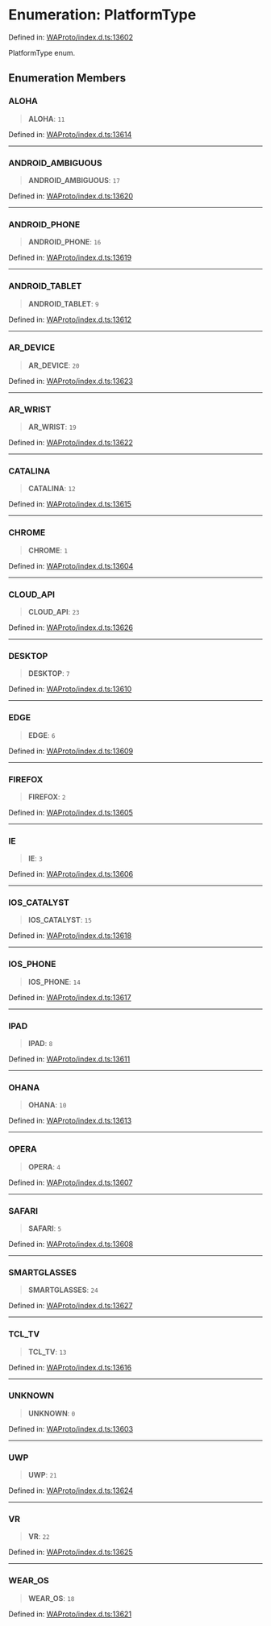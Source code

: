 # Enumeration: PlatformType

Defined in: [WAProto/index.d.ts:13602](https://github.com/Fokusdotid/bail/blob/0fe6346a5ff68a74eb71890335c982b44e2da604/WAProto/index.d.ts#L13602)

PlatformType enum.

## Enumeration Members

### ALOHA

> **ALOHA**: `11`

Defined in: [WAProto/index.d.ts:13614](https://github.com/Fokusdotid/bail/blob/0fe6346a5ff68a74eb71890335c982b44e2da604/WAProto/index.d.ts#L13614)

***

### ANDROID\_AMBIGUOUS

> **ANDROID\_AMBIGUOUS**: `17`

Defined in: [WAProto/index.d.ts:13620](https://github.com/Fokusdotid/bail/blob/0fe6346a5ff68a74eb71890335c982b44e2da604/WAProto/index.d.ts#L13620)

***

### ANDROID\_PHONE

> **ANDROID\_PHONE**: `16`

Defined in: [WAProto/index.d.ts:13619](https://github.com/Fokusdotid/bail/blob/0fe6346a5ff68a74eb71890335c982b44e2da604/WAProto/index.d.ts#L13619)

***

### ANDROID\_TABLET

> **ANDROID\_TABLET**: `9`

Defined in: [WAProto/index.d.ts:13612](https://github.com/Fokusdotid/bail/blob/0fe6346a5ff68a74eb71890335c982b44e2da604/WAProto/index.d.ts#L13612)

***

### AR\_DEVICE

> **AR\_DEVICE**: `20`

Defined in: [WAProto/index.d.ts:13623](https://github.com/Fokusdotid/bail/blob/0fe6346a5ff68a74eb71890335c982b44e2da604/WAProto/index.d.ts#L13623)

***

### AR\_WRIST

> **AR\_WRIST**: `19`

Defined in: [WAProto/index.d.ts:13622](https://github.com/Fokusdotid/bail/blob/0fe6346a5ff68a74eb71890335c982b44e2da604/WAProto/index.d.ts#L13622)

***

### CATALINA

> **CATALINA**: `12`

Defined in: [WAProto/index.d.ts:13615](https://github.com/Fokusdotid/bail/blob/0fe6346a5ff68a74eb71890335c982b44e2da604/WAProto/index.d.ts#L13615)

***

### CHROME

> **CHROME**: `1`

Defined in: [WAProto/index.d.ts:13604](https://github.com/Fokusdotid/bail/blob/0fe6346a5ff68a74eb71890335c982b44e2da604/WAProto/index.d.ts#L13604)

***

### CLOUD\_API

> **CLOUD\_API**: `23`

Defined in: [WAProto/index.d.ts:13626](https://github.com/Fokusdotid/bail/blob/0fe6346a5ff68a74eb71890335c982b44e2da604/WAProto/index.d.ts#L13626)

***

### DESKTOP

> **DESKTOP**: `7`

Defined in: [WAProto/index.d.ts:13610](https://github.com/Fokusdotid/bail/blob/0fe6346a5ff68a74eb71890335c982b44e2da604/WAProto/index.d.ts#L13610)

***

### EDGE

> **EDGE**: `6`

Defined in: [WAProto/index.d.ts:13609](https://github.com/Fokusdotid/bail/blob/0fe6346a5ff68a74eb71890335c982b44e2da604/WAProto/index.d.ts#L13609)

***

### FIREFOX

> **FIREFOX**: `2`

Defined in: [WAProto/index.d.ts:13605](https://github.com/Fokusdotid/bail/blob/0fe6346a5ff68a74eb71890335c982b44e2da604/WAProto/index.d.ts#L13605)

***

### IE

> **IE**: `3`

Defined in: [WAProto/index.d.ts:13606](https://github.com/Fokusdotid/bail/blob/0fe6346a5ff68a74eb71890335c982b44e2da604/WAProto/index.d.ts#L13606)

***

### IOS\_CATALYST

> **IOS\_CATALYST**: `15`

Defined in: [WAProto/index.d.ts:13618](https://github.com/Fokusdotid/bail/blob/0fe6346a5ff68a74eb71890335c982b44e2da604/WAProto/index.d.ts#L13618)

***

### IOS\_PHONE

> **IOS\_PHONE**: `14`

Defined in: [WAProto/index.d.ts:13617](https://github.com/Fokusdotid/bail/blob/0fe6346a5ff68a74eb71890335c982b44e2da604/WAProto/index.d.ts#L13617)

***

### IPAD

> **IPAD**: `8`

Defined in: [WAProto/index.d.ts:13611](https://github.com/Fokusdotid/bail/blob/0fe6346a5ff68a74eb71890335c982b44e2da604/WAProto/index.d.ts#L13611)

***

### OHANA

> **OHANA**: `10`

Defined in: [WAProto/index.d.ts:13613](https://github.com/Fokusdotid/bail/blob/0fe6346a5ff68a74eb71890335c982b44e2da604/WAProto/index.d.ts#L13613)

***

### OPERA

> **OPERA**: `4`

Defined in: [WAProto/index.d.ts:13607](https://github.com/Fokusdotid/bail/blob/0fe6346a5ff68a74eb71890335c982b44e2da604/WAProto/index.d.ts#L13607)

***

### SAFARI

> **SAFARI**: `5`

Defined in: [WAProto/index.d.ts:13608](https://github.com/Fokusdotid/bail/blob/0fe6346a5ff68a74eb71890335c982b44e2da604/WAProto/index.d.ts#L13608)

***

### SMARTGLASSES

> **SMARTGLASSES**: `24`

Defined in: [WAProto/index.d.ts:13627](https://github.com/Fokusdotid/bail/blob/0fe6346a5ff68a74eb71890335c982b44e2da604/WAProto/index.d.ts#L13627)

***

### TCL\_TV

> **TCL\_TV**: `13`

Defined in: [WAProto/index.d.ts:13616](https://github.com/Fokusdotid/bail/blob/0fe6346a5ff68a74eb71890335c982b44e2da604/WAProto/index.d.ts#L13616)

***

### UNKNOWN

> **UNKNOWN**: `0`

Defined in: [WAProto/index.d.ts:13603](https://github.com/Fokusdotid/bail/blob/0fe6346a5ff68a74eb71890335c982b44e2da604/WAProto/index.d.ts#L13603)

***

### UWP

> **UWP**: `21`

Defined in: [WAProto/index.d.ts:13624](https://github.com/Fokusdotid/bail/blob/0fe6346a5ff68a74eb71890335c982b44e2da604/WAProto/index.d.ts#L13624)

***

### VR

> **VR**: `22`

Defined in: [WAProto/index.d.ts:13625](https://github.com/Fokusdotid/bail/blob/0fe6346a5ff68a74eb71890335c982b44e2da604/WAProto/index.d.ts#L13625)

***

### WEAR\_OS

> **WEAR\_OS**: `18`

Defined in: [WAProto/index.d.ts:13621](https://github.com/Fokusdotid/bail/blob/0fe6346a5ff68a74eb71890335c982b44e2da604/WAProto/index.d.ts#L13621)
